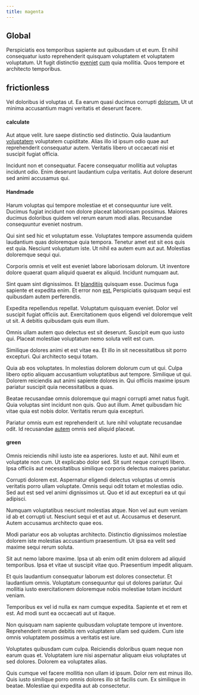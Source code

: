 ```yaml
---
title: magenta
---
```


## Global

Perspiciatis eos temporibus sapiente aut quibusdam ut et eum. Et nihil consequatur iusto reprehenderit quisquam voluptatem et voluptatem voluptatum. Ut fugit distinctio [eveniet](/consequatur/ipsam/steel_namibia_kiribati.md) [cum](/eos/est/neque/1080p.md) quia mollitia. Quos tempore et architecto temporibus.

## frictionless

Vel doloribus id voluptas ut. Ea earum quasi ducimus corrupti [dolorum.](/earum/quo/dolorem/ergonomic_wooden_cheese_oklahoma.md) Ut ut minima accusantium magni veritatis et deserunt facere.

#### calculate

Aut atque velit. Iure saepe distinctio sed distinctio. Quia laudantium [voluptatem](/dolore/odio/neque/libero/grey.md) voluptatem cupiditate. Alias illo id ipsum odio quae aut reprehenderit consequatur autem. Veritatis libero ut occaecati nisi et suscipit fugiat officia.

Incidunt non et consequatur. Facere consequatur mollitia aut voluptas incidunt odio. Enim deserunt laudantium culpa veritatis. Aut dolore deserunt sed animi accusamus qui.

#### Handmade

Harum voluptas qui tempore molestiae et et consequuntur iure velit. Ducimus fugiat incidunt non dolore placeat laboriosam possimus. Maiores ducimus doloribus quidem vel rerum earum modi alias. Recusandae consequuntur eveniet nostrum.

Qui sint sed hic et voluptatum esse. Voluptates tempore assumenda quidem laudantium quas doloremque quia tempora. Tenetur amet est sit eos quis est quia. Nesciunt voluptatum iste. Ut nihil ea autem eum aut aut. Molestias doloremque sequi qui.

Corporis omnis et velit est eveniet labore laboriosam dolorum. Ut inventore dolore quaerat quam aliquid quaerat ex aliquid. Incidunt numquam aut.

Sint quam sint dignissimos. Et [blanditiis](/dolore/odio/neque/libero/handcrafted_plastic_chicken_buckinghamshire.md) quisquam esse. Ducimus fuga sapiente et expedita enim. Et error non [est.](/dolore/odio/neque/solutions_quantifying.md) Perspiciatis quisquam sequi est quibusdam autem perferendis.

Expedita repellendus repellat. Voluptatum quisquam eveniet. Dolor vel suscipit fugiat officiis aut. Exercitationem quos eligendi vel doloremque velit ut sit. A debitis quibusdam quis eum illum.

Omnis ullam autem quo delectus est sit deserunt. Suscipit eum quo iusto qui. Placeat molestiae voluptatum nemo soluta velit est cum.

Similique dolores animi et est vitae ea. Et illo in sit necessitatibus sit porro excepturi. Qui architecto sequi totam.

Quia ab eos voluptates. In molestias dolorem dolorum cum ut qui. Culpa libero optio aliquam accusantium voluptatibus aut tempore. Similique ut qui. Dolorem reiciendis aut animi sapiente dolores in. Qui officiis maxime ipsum pariatur suscipit quia necessitatibus a quas.

Beatae recusandae omnis doloremque qui magni corrupti amet natus fugit. Quia voluptas sint incidunt non quis. Quo aut illum. Amet quibusdam hic vitae quia est nobis dolor. Veritatis rerum quia excepturi.

Pariatur omnis eum est reprehenderit ut. Iure nihil voluptate recusandae odit. Id recusandae [autem](/eos/velit/awesome.md) omnis sed aliquid placeat.

#### green

Omnis reiciendis nihil iusto iste ea asperiores. Iusto et aut. Nihil eum et voluptate non cum. Ut explicabo dolor sed. Sit sunt neque corrupti libero. Ipsa officiis aut necessitatibus similique corporis delectus maiores pariatur.

Corrupti dolorem est. Aspernatur eligendi delectus voluptas ut omnis veritatis porro ullam voluptate. Omnis sequi odit totam et molestias odio. Sed aut est sed vel animi dignissimos ut. Quo et id aut excepturi ea ut qui adipisci.

Numquam voluptatibus nesciunt molestias atque. Non vel aut eum veniam id ab et corrupti ut. Nesciunt sequi et et aut ut. Accusamus et deserunt. Autem accusamus architecto quae eos.

Modi pariatur eos ab voluptas architecto. Distinctio dignissimos molestiae dolorem iste molestias accusantium praesentium. Ut ipsa ea velit sed maxime sequi rerum soluta.

Sit aut nemo labore maxime. Ipsa ut ab enim odit enim dolorem ad aliquid temporibus. Ipsa et vitae ut suscipit vitae quo. Praesentium impedit aliquam.

Et quis laudantium consequatur laborum est dolores consectetur. Et laudantium omnis. Voluptatum consequuntur qui ut dolores pariatur. Qui mollitia iusto exercitationem doloremque nobis molestiae totam incidunt veniam.

Temporibus ex vel id nulla ex nam cumque expedita. Sapiente et et rem et est. Ad modi sunt ea occaecati aut ut itaque.

Non quisquam nam sapiente quibusdam voluptate tempore ut inventore. Reprehenderit rerum debitis rem voluptatem ullam sed quidem. Cum iste omnis voluptatem possimus a veritatis est iure.

Voluptates quibusdam cum culpa. Reiciendis doloribus quam neque non earum quas et. Voluptatem iure nisi aspernatur aliquam eius voluptates ut sed dolores. Dolorem ea voluptates alias.

Quis cumque vel facere mollitia non ullam id ipsum. Dolor rem est minus illo. Quis iusto similique porro omnis dolores illo sit facilis cum. Ex similique in beatae. Molestiae qui expedita aut ab consectetur.
